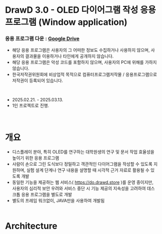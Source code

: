 # DrawD 3.0 - OLED 다이어그램 작성 응용 프로그램 (Window application)

### 응용 프로그램 다운 : [Google Drive](https://drive.google.com/file/d/1WPZiPO9TlY1bY0WjswT-ytspWFo-7x5C/view?usp=drive_link)

* 해당 응용 프로그램은 사용자의 그 어떠한 정보도 수집하거나 사용하지 않으며, 사용자의 결과물을 이용하거나 타인에게 공개하지 않습니다.
* 해당 응용 프로그램은 악성 코드를 포함하지 않으며, 사용자의 PC에 위해를 가하지 않습니다.
* 한국저작권위원회에 비상업적 목적으로 컴퓨터프로그램저작물 / 응용프로그램으로 저작권이 등록되어 있습니다.
<br>

* 2025.02.21. - 2025.03.13.
* 1인 프로젝트로 진행.
<br><br><br>

# 개요

* 디스플레이 분야, 특히 OLED를 연구하는 대학원생의 연구 및 문서 작업 효율성을 높이기 위한 응용 프로그램
* 사람이 손으로 그린 도식보다 정밀하고 객관적인 다이어그램을 작성할 수 있도록 지원하며, 실험 설계 단계나 연구 내용을 설명할 때 시각적 근거 자료로 활용될 수 있도록 개발
* 동일한 기능을 제공하는 웹 서비스( https://do.drawd.store )를 운영 중이지만, 사용자의 심리적 보안 우려와 서비스 중단 시 기능 제공의 지속성을 고려하여 데스크톱 응용 프로그램을 별도로 개발
* 별도의 프레임 워크없이, JAVA만을 사용하여 개발됨
<br><br>

# Architecture





